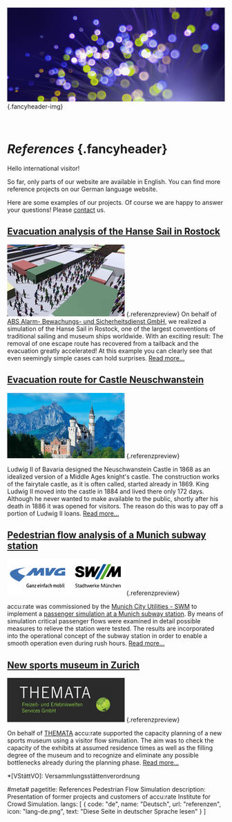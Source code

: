 ![](/img/accurate-bild-3.jpg) {.fancyheader-img}
# <br /> *References* {.fancyheader}

<div class="stickynote">
<p>Hello international visitor!</p>

So far, only parts of our website are available in English.
You can find more reference projects on our German language website.
</div>

Here are some examples of our projects. Of course we are happy to answer your questions! Please [contact](/en:contact) us.


## [Evacuation analysis of the Hanse Sail in Rostock](/en:evacuation-simulation-hanse-sail)
[![Hanse Sail 3D Visualization Thumbnail](img/referenzen/hanse-30grad-thumb.jpg "Hanse Sail 3D Visualization")](/en:evacuation-simulation-hanse-sail) {.referenzpreview}
On behalf of [ABS Alarm- Bewachungs- und Sicherheitsdienst GmbH](http://www.abs-sicherheitsdienst.de/), we realized a simulation of the Hanse Sail in Rostock, one of the largest conventions of traditional sailing and museum ships worldwide.
With an exciting result: The removal of one escape route has recovered from a tailback and the evacuation greatly accelerated!
At this example you can clearly see that even seemingly simple cases can hold surprises. [Read more...](/en:evacuation-simulation-hanse-sail)


## [Evacuation route for Castle Neuschwanstein](/en:evacuation-simulation-castle-neuschwanstein)
[![Schloss Neuschwanstein Thumbnail](img/referenzen/neuschwanstein_02a_foto_anton_j_brandl_thumb.jpg)](/en:evacuation-simulation-castle-neuschwanstein) {.referenzpreview}

Ludwig II of Bavaria designed the Neuschwanstein Castle in 1868 as an idealized version of a Middle Ages knight's castle. The construction works of the fairytale castle, as it is often called, started already in 1869. King Ludwig II moved into the castle in 1884 and lived there only 172 days. Although he never wanted to make available to the public, shortly after his death in 1886 it was opened for visitors. The reason do this was to pay off a portion of Ludwig II loans. [Read more...](/en:evacuation-simulation-castle-neuschwanstein)


## [Pedestrian flow analysis of a Munich subway station](/en:crowd-simulation-munich-subway-station)

[![Logo SWM MVG](img/referenzen/logo-swm-mvg.png)](/en:crowd-simulation-munich-subway-station) {.referenzpreview}

accu:rate was commissioned by the [Munich City Utilities - SWM](https://www.swm.de/) to implement a [passenger simulation at a Munich subway station](personenstromanalyse-ubahn-station-muenchen-mvg). By means of simulation critical passenger flows were examined in detail possible measures to relieve the station were tested. The results are incorporated into the operational concept of the subway station in order to enable a smooth operation even during rush hours. [Read more...](/en:crowd-simulation-munich-subway-station)



## [New sports museum in Zurich](/en:simulation-sports-museum)
[![Logo THEMATA](img/referenzen/themata-logo.png)](/en:simulation-sports-museum) {.referenzpreview}

On behalf of [THEMATA](http://www.themata.de/) accu:rate supported the capacity planning of a new sports museum using a visitor flow simulation. The aim was to check the capacity of the exhibits at assumed residence times as well as the filling degree of the museum and to recognize and eliminate any possible bottlenecks already during the planning phase. [Read more...](/en:simulation-sports-museum)



*[VStättVO]: Versammlungsstättenverordnung

#meta#
pagetitle: References Pedestrian Flow Simulation
description: Presentation of former projects and customers of accu:rate Institute for Crowd Simulation.
langs: [
    { code: "de", name: "Deutsch", url: "referenzen", icon: "lang-de.png", text: "Diese Seite in deutscher Sprache lesen" }
]

